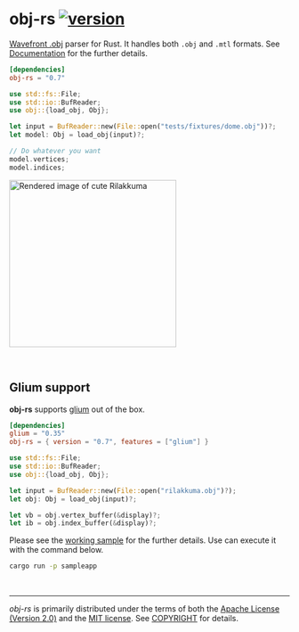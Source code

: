 obj-rs [![version]][crates.io]
========
[Wavefront .obj] parser for Rust. It handles both `.obj` and `.mtl` formats.
See [Documentation] for the further details.

```toml
[dependencies]
obj-rs = "0.7"
```
```rust
use std::fs::File;
use std::io::BufReader;
use obj::{load_obj, Obj};

let input = BufReader::new(File::open("tests/fixtures/dome.obj"))?;
let model: Obj = load_obj(input)?;

// Do whatever you want
model.vertices;
model.indices;
```

<img alt="Rendered image of cute Rilakkuma" src="https://i.hyeon.me/obj-rs/bear.png" width=300>

&nbsp;

Glium support
--------
**obj-rs** supports [glium] out of the box.

```toml
[dependencies]
glium = "0.35"
obj-rs = { version = "0.7", features = ["glium"] }
```
```rust
use std::fs::File;
use std::io::BufReader;
use obj::{load_obj, Obj};

let input = BufReader::new(File::open("rilakkuma.obj")?);
let obj: Obj = load_obj(input)?;

let vb = obj.vertex_buffer(&display)?;
let ib = obj.index_buffer(&display)?;
```

Please see the [working sample] for the further details. Use can execute it with
the command below.
```bash
cargo run -p sampleapp
```

&nbsp;

--------
*obj-rs* is primarily distributed under the terms of both the [Apache License
(Version 2.0)] and the [MIT license]. See [COPYRIGHT] for details.

[version]: https://badgen.net/crates/v/obj-rs
[crates.io]: https://crates.io/crates/obj-rs

[Wavefront .obj]: https://en.wikipedia.org/wiki/Wavefront_.obj_file
[Documentation]: https://docs.rs/obj-rs/
[glium]: https://github.com/tomaka/glium
[working sample]: sampleapp/src/main.rs

[MIT license]: LICENSE-MIT
[Apache License (Version 2.0)]: LICENSE-APACHE
[COPYRIGHT]: COPYRIGHT
